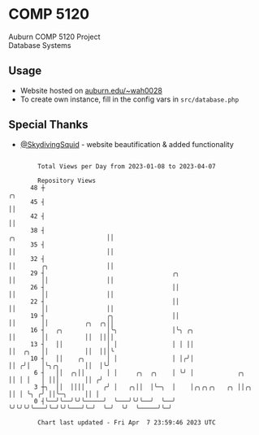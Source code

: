 # COMP 5120
Auburn COMP 5120 Project  
Database Systems

## Usage
- Website hosted on [auburn.edu/~wah0028](https://webhome.auburn.edu/~wah0028/)
- To create own instance, fill in the config vars in `src/database.php`

## Special Thanks
- [@SkydivingSquid](https://github.com/SkydivingSquid) - website beautification & added functionality

```

        Total Views per Day from 2023-01-08 to 2023-04-07

        Repository Views
      48 ┼                                                                                       ╭╮
      45 ┤                                                                                       ││
      42 ┤                                                                                       ││
      38 ┤                                                            ╭╮                         ││
      35 ┤                                                            ││                         ││
      32 ┤                                                            ││       ╭╮                ││
      29 ┤                                   ╭╮                       ││       ││                ││
      26 ┤                                   ││                       ││       ││                ││
      22 ┤                                   ││                       ││       ││                ││
      19 ┤                 ╭╮                ││                       ││       ││          ╭╮  ╭╮││
      16 ┤   ╭╮            │╰╮               │╰╮ ╭╮                   ││       ││          ││  ││││
      13 ┤   ││            │ │               │ │ ││                   ││  ╭╮   ││          ││  │││╰
      10 ┤   ││    ╭╮      │ │               │ │╭╯│                   ││ ╭╯│   │╰╮╭╮       ││  │╰╯
       6 ┤   ││  ╭╮││      │ │     ╭╮  ╭╮    │ ╰╯ │            ╭╮     ││ │ │   │ │││       ││ ╭╯
       3 ┼╮  ││  ││││     ╭╯ │   ╭╮││  │╰─╮  │    │╭╮╭╮╭╮   ╭╮ ││╭╮   ││ │ ╰╮ ╭╯ ││╰─╮     ││ │
       0 ┤╰──╯╰──╯╰╯╰─────╯  ╰───╯╰╯╰──╯  ╰──╯    ╰╯╰╯╰╯╰───╯╰─╯╰╯╰───╯╰─╯  ╰─╯  ╰╯  ╰─────╯╰─╯

        Chart last updated - Fri Apr  7 23:59:46 2023 UTC
        
```
